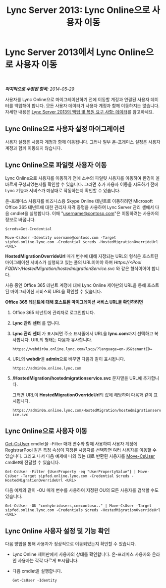 ﻿---
title: 'Lync Server 2013: Lync Online으로 사용자 이동'
TOCTitle: Lync Online으로 사용자 이동
ms:assetid: 6a523c86-2eac-4fa4-973a-4406872c9a7d
ms:mtpsurl: https://technet.microsoft.com/ko-kr/library/JJ204969(v=OCS.15)
ms:contentKeyID: 49303921
ms.date: 08/24/2015
mtps_version: v=OCS.15
ms.translationtype: HT
---

# Lync Server 2013에서 Lync Online으로 사용자 이동

 

_**마지막으로 수정된 항목:** 2014-05-29_

사용자를 Lync Online으로 마이그레이션하기 전에 이동할 계정과 연결된 사용자 데이터를 백업해야 합니다. 모든 사용자 데이터가 사용자 계정과 함께 이동하지는 않습니다. 자세한 내용은 [Lync Server 2013의 백업 및 복원 요구 사항: 데이터](lync-server-2013-backup-and-restoration-requirements-data.md)를 참고하세요.

## Lync Online으로 사용자 설정 마이그레이션

사용자 설정은 사용자 계정과 함께 이동됩니다. 그러나 일부 온-프레미스 설정은 사용자 계정과 함께 이동되지 않습니다.

## Lync Online으로 파일럿 사용자 이동

Lync Online으로 사용자를 이동하기 전에 소수의 파일럿 사용자를 이동하여 환경이 올바르게 구성되었는지를 확인할 수 있습니다. 그러면 추가 사용자 이동을 시도하기 전에 Lync 기능과 서비스가 예상대로 작동하는지 확인할 수 있습니다.

온-프레미스 사용자를 비즈니스용 Skype Online 테넌트로 이동하려면 Microsoft Office 365 테넌트에 대한 관리자 자격 증명을 사용하여 Lync Server 관리 셸에서 다음 cmdlet을 실행합니다. 이때 "username@contoso.com"은 이동하려는 사용자의 정보로 바꿉니다.

    $creds=Get-Credential

    Move-CsUser -Identity username@contoso.com -Target sipfed.online.lync.com -Credential $creds -HostedMigrationOverrideUrl <URL>

**HostedMigrationOverrideUrl** 매개 변수에 대해 지정되는 URL의 형식은 호스트된 마이그레이션 서비스가 실행되고 있는 풀의 URL이어야 하며 *Https://\<Pool FQDN\>/HostedMigration/hostedmigrationService.svc* 와 같은 형식이어야 합니다.

사용 중인 Office 365 테넌트 계정에 대해 Lync Online 제어판의 URL을 통해 호스트된 마이그레이션 서비스의 URL을 확인할 수 있습니다.

**Office 365 테넌트에 대해 호스트된 마이그레이션 서비스 URL을 확인하려면**

1.  Office 365 테넌트에 관리자로 로그인합니다.

2.  **Lync 관리 센터** 를 엽니다.

3.  **Lync 관리 센터** 가 표시되면 주소 표시줄에서 URL을 **lync.com**까지 선택하고 복사합니다. URL의 형태는 다음과 유사합니다.
    
    `https://webdir0a.online.lync.com/lscp/?language=en-US&tenantID=`

4.  URL의 **webdir**을 **admin**으로 바꾸면 다음과 같이 표시됩니다.
    
    `https://admin0a.online.lync.com`

5.  **/HostedMigration/hostedmigrationservice.svc** 문자열을 URL에 추가합니다.
    
    그러면 URL이 **HostedMigrationOverrideUrl**의 값에 해당하며 다음과 같이 표시됩니다.
    
    `https://admin0a.online.lync.com/HostedMigration/hostedmigrationservice.svc`

## Lync Online으로 사용자 이동

[Get-CsUser](https://docs.microsoft.com/en-us/powershell/module/skype/Get-CsUser) cmdlet을 –Filter 매개 변수와 함께 사용하여 사용자 계정에 RegistrarPool 같은 특정 속성이 지정된 사용자를 선택하면 여러 사용자를 이동할 수 있습니다. 그리고 나서 다음 예제에 나와 있는 대로 반환된 사용자를 [Move-CsUser](move-csuser.md) cmdlet에 전달할 수 있습니다.

    Get-CsUser -Filter {UserProperty -eq "UserPropertyValue"} | Move-CsUser -Target sipfed.online.lync.com -Credential $creds -HostedMigrationOverrideUrl <URL>

다음 예제와 같이 -OU 매개 변수를 사용하여 지정된 OU의 모든 사용자를 검색할 수도 있습니다.

    Get-CsUser -OU "cn=hybridusers,cn=contoso.." | Move-CsUser -Target sipfed.online.lync.com -Credentials $creds -HostedMigrationOverrideUrl <URL>

## Lync Online 사용자 설정 및 기능 확인

다음 방법을 통해 사용자가 정상적으로 이동되었는지 확인할 수 있습니다.

  - Lync Online 제어판에서 사용자의 상태를 확인합니다. 온-프레미스 사용자와 온라인 사용자는 각각 다르게 표시됩니다.

  - 다음 cmdlet을 실행합니다.
    
        Get-CsUser -Identity

